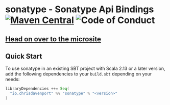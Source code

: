 # sonatype - Sonatype Api Bindings [![Maven Central](https://maven-badges.herokuapp.com/maven-central/io.chrisdavenport/sonatype_2.13/badge.svg)](https://maven-badges.herokuapp.com/maven-central/io.chrisdavenport/sonatype_2.13) ![Code of Conduct](https://img.shields.io/badge/Code%20of%20Conduct-Scala-blue.svg)

## [Head on over to the microsite](https://davenverse.github.io/sonatype)

## Quick Start

To use sonatype in an existing SBT project with Scala 2.13 or a later version, add the following dependencies to your
`build.sbt` depending on your needs:

```scala
libraryDependencies ++= Seq(
  "io.chrisdavenport" %% "sonatype" % "<version>"
)
```
